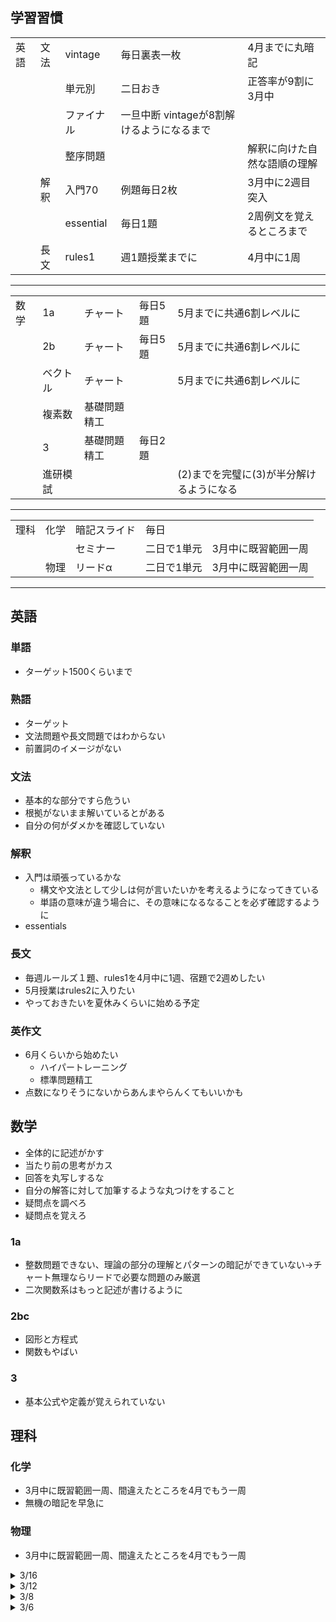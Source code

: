 ## 学習習慣
|      |      |            |                 |                              |
| ---- | ---- | ---------- | --------------- | ---------------------------- |
| 英語 | 文法 | vintage    | 毎日裏表一枚    | 4月までに丸暗記              |
|      |      | 単元別     | 二日おき        | 正答率が9割に3月中           |
|      |      | ファイナル | 一旦中断 vintageが8割解けるようになるまで        |                              |
|      |      | 整序問題   |                 | 解釈に向けた自然な語順の理解 |
|      | 解釈 | 入門70     | 例題毎日2枚     | 3月中に2週目突入             |
|      |      | essential  | 毎日1題         | 2周例文を覚えるところまで    |
|      | 長文 | rules1     | 週1題授業までに | 4月中に1周                   |
----
|      |          |              |         |                                          |
| ---- | -------- | ------------ | ------- | ---------------------------------------- |
| 数学 | 1a       | チャート     | 毎日5題 | 5月までに共通6割レベルに                 |
|      | 2b       | チャート     | 毎日5題 | 5月までに共通6割レベルに                 |
|      | ベクトル | チャート     |         | 5月までに共通6割レベルに                 |
|      | 複素数   | 基礎問題精工 |  |                                          |
|      | 3        | 基礎問題精工 | 毎日2題 |                                          |
|      | 進研模試 |              |         | (2)までを完璧に(3)が半分解けるようになる |
----
|      |      |              |             |                     |
| ---- | ---- | ------------ | ----------- | ------------------- |
| 理科 | 化学 | 暗記スライド | 毎日        |                     |
|      |      | セミナー     | 二日で1単元 | 3月中に既習範囲一周 |
|      | 物理 | リードα      | 二日で1単元 | 3月中に既習範囲一周 |
----
## 英語
### 単語
- ターゲット1500くらいまで
### 熟語
- ターゲット
- 文法問題や長文問題ではわからない
- 前置詞のイメージがない
### 文法
- 基本的な部分ですら危うい
- 根拠がないまま解いているとがある
- 自分の何がダメかを確認していない
### 解釈
- 入門は頑張っているかな
  - 構文や文法として少しは何が言いたいかを考えるようになってきている
  - 単語の意味が違う場合に、その意味になるなることを必ず確認するように
- essentials
### 長文
- 毎週ルールズ１題、rules1を4月中に1週、宿題で2週めしたい
- 5月授業はrules2に入りたい
- やっておきたいを夏休みくらいに始める予定
### 英作文
- 6月くらいから始めたい
  - ハイパートレーニング
  - 標準問題精工
- 点数になりそうにないからあんまやらんくてもいいかも
## 数学
- 全体的に記述がかす
- 当たり前の思考がカス
- 回答を丸写しするな
- 自分の解答に対して加筆するような丸つけをすること
- 疑問点を調べろ
- 疑問点を覚えろ
### 1a
- 整数問題できない、理論の部分の理解とパターンの暗記ができていない->チャート無理ならリードで必要な問題のみ厳選
- 二次関数系はもっと記述が書けるように
### 2bc
- 図形と方程式
- 関数もやばい
### 3
- 基本公式や定義が覚えられていない
## 理科
### 化学
- 3月中に既習範囲一周、間違えたところを4月でもう一周
- 無機の暗記を早急に
### 物理
- 3月中に既習範囲一周、間違えたところを4月でもう一周

<!-- 

<details><summary>/</summary>

- 英語
- 数学
- 理科

</details>

 -->

<details><summary>3/16</summary>

- 睡眠優先
- 睡眠は何よりも大事、それのせいで終わらないのなら仕方ない部分があるが、遅れているので効率よくやる必要がある
- 無駄な部分がないか常に考えること
- 森永くんどうするか、
- 俺が英数やるとしても、土曜に合わせて3時間くらいかな

- 英語
  - essential
    - 一度聞いて
    - 頭の中で構文が整理できるようになる
    - 思いつかないのは何度も再生
    - 英文を見ずに理解できるようにする
- 数学
  - 数2bが3月中に終わらない、1週間後ろ倒しでできるだけ終わらせるように
  - 復習優先
  - 記述をもっと丁寧に、特に証明問題
- 理科
  - 順調、
  - 終わったら2週め


</details> 

<details><summary>3/12</summary>

- 進研、チャート全体的にできるようになっている、スタート段階に立った
- 進研模試
  - 遠回りの回答が多い、特に図形
    - 円と直線
  - シグマの複雑な計算ができない
- 森永くん厳しいかな
  - あれだけ言ったから変わったね
- 考えの整理ができるようになってきたかな
- 上からの上書きはやめよう
- 途中やめになっている問題は気になる。
- 記述の問題で大きく丸つけてるけど確認した結果だよね？
- essential
- 速読英熟語
- キーワード読解
- 数学定理　一回アルファベット
- 解釈で、自分の書いた意味と回答の意味が違う場合にその意味になるかを考えること
- 英文法　全文見てから回答しろよ

</details>

<details><summary>3/8</summary>

- 英語
  - essential終わり次第音声で聞いて理解できるようにする
- 数学
  - 定義の理解が甘い
  - 情報がすらすら出てこない

</details>

<details><summary>3/6</summary>

- 春季講習どうするか->英語はできる限りやる
- 毎日勉強時間7時間
  - 通学2時間から3時間
  - 物理1時間
  - チャート40分
- ターゲットは一旦なしでもいいかも
- essentialの音声か
- 英語
  - vintageもう一周かな->6月、終わったら英作
  - 自分の評価はどう？
  - 単元別の文法はどうするか->後半もう一周
  - 長文を増やしてもいいかも？->俺がきつい今週増やしてみて様子見る
  - リスニングどうするか
- 数学
  - 数学の問題で最後までの方針を確定せずに計算やっているところがある
  - mod
- 理科
  - 無機向きおぼえてる？

</details>